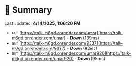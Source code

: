 # 📖 Summary
Last updated: **4/14/2025, 1:06:20 PM**

- `GET` [https://talk-m6gd.onrender.com/umar](https://talk-m6gd.onrender.com/umar) - **Down** (139ms)
- `GET` [https://talk-m6gd.onrender.com/9337](https://talk-m6gd.onrender.com/9337) - **Down** (82ms)
- `GET` [https://talk-m6gd.onrender.com/umar920](https://talk-m6gd.onrender.com/umar920) - **Down** (95ms)
